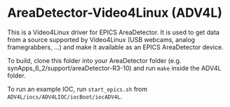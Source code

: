 # AreaDetector-Video4Linux (ADV4L)

This is a Video4Linux driver for EPICS AreaDetector.
It is used to get data from a source supported by Video4Linux (USB webcams, analog framegrabbers, ...) and make it available as an EPICS AreaDetector device.

To build, clone this folder into your AreaDetector folder (e.g. synApps_6_2/support/areaDetector-R3-10) and run `make` inside the ADV4L folder.

To run an example IOC, run `start_epics.sh` from `ADV4L/iocs/ADV4LIOC/iocBoot/iocADV4L`.
